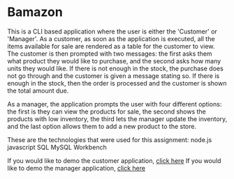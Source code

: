 # Bamazon

This is a CLI based application where the user is either the 'Customer' or 'Manager'. As a customer, as soon as the application is executed, all the items available for sale are rendered as a table for the customer to view. The customer is then prompted with two messages: the first asks them what product they would like to purchase, and the second asks how many units they would like. If there is not enough in the stock, the purchase does not go through and the customer is given a message stating so. If there is enough in the stock, then the order is processed and the customer is shown the total amount due.

As a manager, the application prompts the user with four different options: the first is they can view the products for sale, the second shows the products with low inventory, the third lets the manager update the inventory, and the last option allows them to add a new product to the store.

These are the technologies that were used for this assignment:
node.js
javascript
SQL
MySQL Workbench

If you would like to demo the customer application, [click here](./customer.mov)
If you would like to demo the manager application, [click here](./manager.mov)



